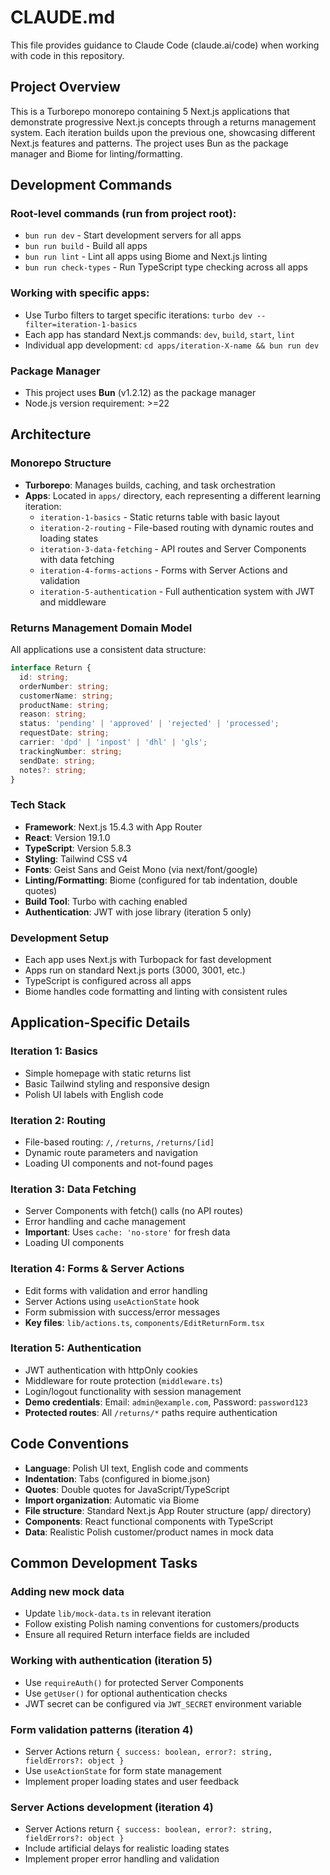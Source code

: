 # CLAUDE.md

This file provides guidance to Claude Code (claude.ai/code) when working with code in this repository.

## Project Overview

This is a Turborepo monorepo containing 5 Next.js applications that demonstrate progressive Next.js concepts through a returns management system. Each iteration builds upon the previous one, showcasing different Next.js features and patterns. The project uses Bun as the package manager and Biome for linting/formatting.

## Development Commands

### Root-level commands (run from project root):
- `bun run dev` - Start development servers for all apps
- `bun run build` - Build all apps
- `bun run lint` - Lint all apps using Biome and Next.js linting
- `bun run check-types` - Run TypeScript type checking across all apps

### Working with specific apps:
- Use Turbo filters to target specific iterations: `turbo dev --filter=iteration-1-basics`
- Each app has standard Next.js commands: `dev`, `build`, `start`, `lint`
- Individual app development: `cd apps/iteration-X-name && bun run dev`

### Package Manager
- This project uses **Bun** (v1.2.12) as the package manager
- Node.js version requirement: >=22

## Architecture

### Monorepo Structure
- **Turborepo**: Manages builds, caching, and task orchestration
- **Apps**: Located in `apps/` directory, each representing a different learning iteration:
  - `iteration-1-basics` - Static returns table with basic layout
  - `iteration-2-routing` - File-based routing with dynamic routes and loading states
  - `iteration-3-data-fetching` - API routes and Server Components with data fetching
  - `iteration-4-forms-actions` - Forms with Server Actions and validation
  - `iteration-5-authentication` - Full authentication system with JWT and middleware

### Returns Management Domain Model
All applications use a consistent data structure:

```typescript
interface Return {
  id: string;
  orderNumber: string;
  customerName: string;
  productName: string;
  reason: string;
  status: 'pending' | 'approved' | 'rejected' | 'processed';
  requestDate: string;
  carrier: 'dpd' | 'inpost' | 'dhl' | 'gls';
  trackingNumber: string;
  sendDate: string;
  notes?: string;
}
```

### Tech Stack
- **Framework**: Next.js 15.4.3 with App Router
- **React**: Version 19.1.0
- **TypeScript**: Version 5.8.3
- **Styling**: Tailwind CSS v4
- **Fonts**: Geist Sans and Geist Mono (via next/font/google)
- **Linting/Formatting**: Biome (configured for tab indentation, double quotes)
- **Build Tool**: Turbo with caching enabled
- **Authentication**: JWT with jose library (iteration 5 only)

### Development Setup
- Each app uses Next.js with Turbopack for fast development
- Apps run on standard Next.js ports (3000, 3001, etc.)
- TypeScript is configured across all apps
- Biome handles code formatting and linting with consistent rules

## Application-Specific Details

### Iteration 1: Basics
- Simple homepage with static returns list
- Basic Tailwind styling and responsive design
- Polish UI labels with English code

### Iteration 2: Routing
- File-based routing: `/`, `/returns`, `/returns/[id]`
- Dynamic route parameters and navigation
- Loading UI components and not-found pages

### Iteration 3: Data Fetching
- Server Components with fetch() calls (no API routes)
- Error handling and cache management
- **Important**: Uses `cache: 'no-store'` for fresh data
- Loading UI components

### Iteration 4: Forms & Server Actions  
- Edit forms with validation and error handling
- Server Actions using `useActionState` hook
- Form submission with success/error messages
- **Key files**: `lib/actions.ts`, `components/EditReturnForm.tsx`

### Iteration 5: Authentication
- JWT authentication with httpOnly cookies
- Middleware for route protection (`middleware.ts`)
- Login/logout functionality with session management
- **Demo credentials**: Email: `admin@example.com`, Password: `password123`
- **Protected routes**: All `/returns/*` paths require authentication

## Code Conventions
- **Language**: Polish UI text, English code and comments
- **Indentation**: Tabs (configured in biome.json)
- **Quotes**: Double quotes for JavaScript/TypeScript
- **Import organization**: Automatic via Biome
- **File structure**: Standard Next.js App Router structure (app/ directory)
- **Components**: React functional components with TypeScript
- **Data**: Realistic Polish customer/product names in mock data

## Common Development Tasks

### Adding new mock data
- Update `lib/mock-data.ts` in relevant iteration
- Follow existing Polish naming conventions for customers/products
- Ensure all required Return interface fields are included

### Working with authentication (iteration 5)
- Use `requireAuth()` for protected Server Components
- Use `getUser()` for optional authentication checks
- JWT secret can be configured via `JWT_SECRET` environment variable

### Form validation patterns (iteration 4)
- Server Actions return `{ success: boolean, error?: string, fieldErrors?: object }`
- Use `useActionState` for form state management
- Implement proper loading states and user feedback

### Server Actions development (iteration 4)
- Server Actions return `{ success: boolean, error?: string, fieldErrors?: object }`
- Include artificial delays for realistic loading states
- Implement proper error handling and validation